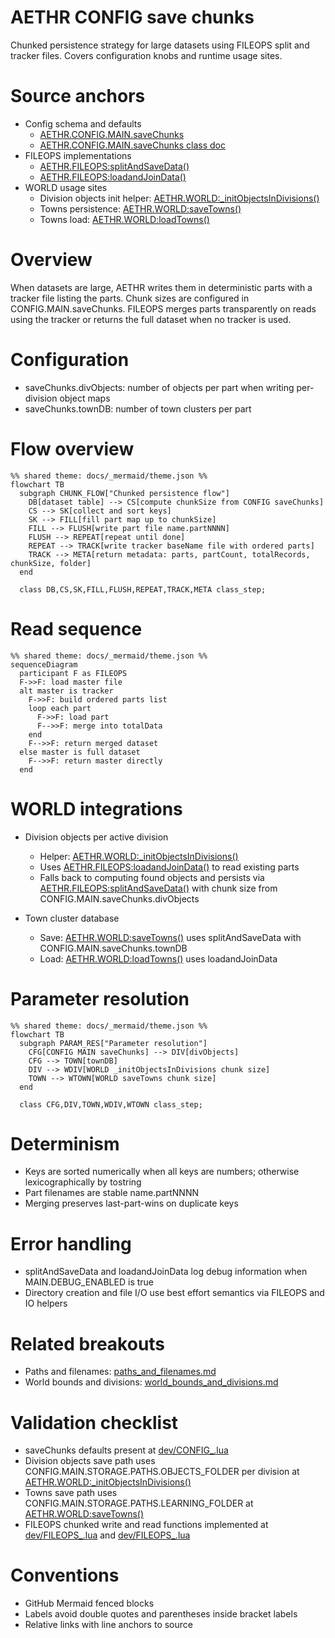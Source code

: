 # AETHR CONFIG save chunks

Chunked persistence strategy for large datasets using FILEOPS split and tracker files. Covers configuration knobs and runtime usage sites.

# Source anchors

- Config schema and defaults
  - [AETHR.CONFIG.MAIN.saveChunks](https://github.com/Gh0st352/AETHR/blob/main/dev/CONFIG_.lua#L240)
  - [AETHR.CONFIG.MAIN.saveChunks class doc](https://github.com/Gh0st352/AETHR/blob/main/dev/CONFIG_.lua#L159)
- FILEOPS implementations
  - [AETHR.FILEOPS:splitAndSaveData()](https://github.com/Gh0st352/AETHR/blob/main/dev/FILEOPS_.lua#L246)
  - [AETHR.FILEOPS:loadandJoinData()](https://github.com/Gh0st352/AETHR/blob/main/dev/FILEOPS_.lua#L329)
- WORLD usage sites
  - Division objects init helper: [AETHR.WORLD:_initObjectsInDivisions()](https://github.com/Gh0st352/AETHR/blob/main/dev/WORLD.lua#L1395)
  - Towns persistence: [AETHR.WORLD:saveTowns()](https://github.com/Gh0st352/AETHR/blob/main/dev/WORLD.lua#L1541)
  - Towns load: [AETHR.WORLD:loadTowns()](https://github.com/Gh0st352/AETHR/blob/main/dev/WORLD.lua#L1529)

# Overview

When datasets are large, AETHR writes them in deterministic parts with a tracker file listing the parts. Chunk sizes are configured in CONFIG.MAIN.saveChunks. FILEOPS merges parts transparently on reads using the tracker or returns the full dataset when no tracker is used.

# Configuration

- saveChunks.divObjects: number of objects per part when writing per-division object maps
- saveChunks.townDB: number of town clusters per part

# Flow overview

```mermaid
%% shared theme: docs/_mermaid/theme.json %%
flowchart TB
  subgraph CHUNK_FLOW["Chunked persistence flow"]
    DB[dataset table] --> CS[compute chunkSize from CONFIG saveChunks]
    CS --> SK[collect and sort keys]
    SK --> FILL[fill part map up to chunkSize]
    FILL --> FLUSH[write part file name.partNNNN]
    FLUSH --> REPEAT[repeat until done]
    REPEAT --> TRACK[write tracker baseName file with ordered parts]
    TRACK --> META[return metadata: parts, partCount, totalRecords, chunkSize, folder]
  end

  class DB,CS,SK,FILL,FLUSH,REPEAT,TRACK,META class_step;
```

# Read sequence

```mermaid
%% shared theme: docs/_mermaid/theme.json %%
sequenceDiagram
  participant F as FILEOPS
  F->>F: load master file
  alt master is tracker
    F->>F: build ordered parts list
    loop each part
      F->>F: load part
      F-->>F: merge into totalData
    end
    F-->>F: return merged dataset
  else master is full dataset
    F-->>F: return master directly
  end
```

# WORLD integrations

- Division objects per active division
  - Helper: [AETHR.WORLD:_initObjectsInDivisions()](https://github.com/Gh0st352/AETHR/blob/main/dev/WORLD.lua#L1395)
  - Uses [AETHR.FILEOPS:loadandJoinData()](https://github.com/Gh0st352/AETHR/blob/main/dev/FILEOPS_.lua#L329) to read existing parts
  - Falls back to computing found objects and persists via [AETHR.FILEOPS:splitAndSaveData()](https://github.com/Gh0st352/AETHR/blob/main/dev/FILEOPS_.lua#L246) with chunk size from CONFIG.MAIN.saveChunks.divObjects

- Town cluster database
  - Save: [AETHR.WORLD:saveTowns()](https://github.com/Gh0st352/AETHR/blob/main/dev/WORLD.lua#L1541) uses splitAndSaveData with CONFIG.MAIN.saveChunks.townDB
  - Load: [AETHR.WORLD:loadTowns()](https://github.com/Gh0st352/AETHR/blob/main/dev/WORLD.lua#L1529) uses loadandJoinData

# Parameter resolution

```mermaid
%% shared theme: docs/_mermaid/theme.json %%
flowchart TB
  subgraph PARAM_RES["Parameter resolution"]
    CFG[CONFIG MAIN saveChunks] --> DIV[divObjects]
    CFG --> TOWN[townDB]
    DIV --> WDIV[WORLD _initObjectsInDivisions chunk size]
    TOWN --> WTOWN[WORLD saveTowns chunk size]
  end

  class CFG,DIV,TOWN,WDIV,WTOWN class_step;
```

# Determinism

- Keys are sorted numerically when all keys are numbers; otherwise lexicographically by tostring
- Part filenames are stable name.partNNNN
- Merging preserves last-part-wins on duplicate keys

# Error handling

- splitAndSaveData and loadandJoinData log debug information when MAIN.DEBUG_ENABLED is true
- Directory creation and file I/O use best effort semantics via FILEOPS and IO helpers

# Related breakouts

- Paths and filenames: [paths_and_filenames.md](./paths_and_filenames.md)
- World bounds and divisions: [world_bounds_and_divisions.md](./world_bounds_and_divisions.md)

# Validation checklist

- saveChunks defaults present at [dev/CONFIG_.lua](https://github.com/Gh0st352/AETHR/blob/main/dev/CONFIG_.lua#L240)
- Division objects save path uses CONFIG.MAIN.STORAGE.PATHS.OBJECTS_FOLDER per division at [AETHR.WORLD:_initObjectsInDivisions()](https://github.com/Gh0st352/AETHR/blob/main/dev/WORLD.lua#L1395)
- Towns save path uses CONFIG.MAIN.STORAGE.PATHS.LEARNING_FOLDER at [AETHR.WORLD:saveTowns()](https://github.com/Gh0st352/AETHR/blob/main/dev/WORLD.lua#L1543)
- FILEOPS chunked write and read functions implemented at [dev/FILEOPS_.lua](https://github.com/Gh0st352/AETHR/blob/main/dev/FILEOPS_.lua#L246) and [dev/FILEOPS_.lua](https://github.com/Gh0st352/AETHR/blob/main/dev/FILEOPS_.lua#L329)

# Conventions

- GitHub Mermaid fenced blocks
- Labels avoid double quotes and parentheses inside bracket labels
- Relative links with line anchors to source